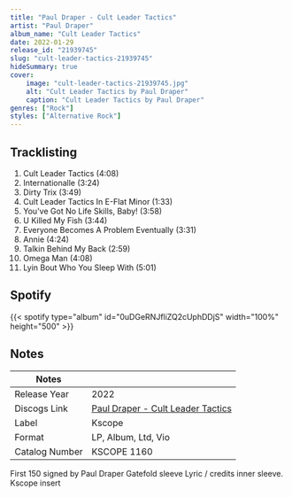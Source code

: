 ```yaml
---
title: "Paul Draper - Cult Leader Tactics"
artist: "Paul Draper"
album_name: "Cult Leader Tactics"
date: 2022-01-29
release_id: "21939745"
slug: "cult-leader-tactics-21939745"
hideSummary: true
cover:
    image: "cult-leader-tactics-21939745.jpg"
    alt: "Cult Leader Tactics by Paul Draper"
    caption: "Cult Leader Tactics by Paul Draper"
genres: ["Rock"]
styles: ["Alternative Rock"]
---
```

## Tracklisting
1. Cult Leader Tactics (4:08)
2. Internationalle (3:24)
3. Dirty Trix (3:49)
4. Cult Leader Tactics In E-Flat Minor (1:33)
5. You've Got No Life Skills, Baby! (3:58)
6. U Killed My Fish (3:44)
7. Everyone Becomes A Problem Eventually (3:31)
8. Annie (4:24)
9. Talkin Behind My Back (2:59)
10. Omega Man (4:08)
11. Lyin Bout Who You Sleep With (5:01)
## Spotify
{{< spotify type="album" id="0uDGeRNJfliZQ2cUphDDjS" width="100%" height="500" >}}


## Notes
| Notes          |             |
| ---------------| ----------- |
| Release Year   | 2022 |
| Discogs Link   | [Paul Draper - Cult Leader Tactics](https://www.discogs.com/release/21939745-Paul-Draper-Cult-Leader-Tactics) |
| Label          | Kscope |
| Format         | LP, Album, Ltd, Vio |
| Catalog Number | KSCOPE 1160 |

First 150 signed by Paul Draper  Gatefold sleeve Lyric / credits inner sleeve. Kscope insert  
